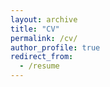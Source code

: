 ```yaml
---
layout: archive
title: "CV"
permalink: /cv/
author_profile: true
redirect_from:
  - /resume
---
```


<!-- {% include base_path %}

Education
======
* B.Sc. Engineering (Hons) in Electronic and Telecommunication Engineering, University of Moratuwa, Sri Lanka, 2022

Work experience
======
* July 2022 - Present: Post-Baccalaureate Fellow
  * Center for Advanced Imaging, Harvard University
  * Supervisor: Dr. Dushan Wadduwage

* Oct 2020 - Mar 2021: Visiting Researcher (Student)
  * School of Computer Science, University of Sydney
  * Supervisor: Dr. Anusha Withana

* June 2020 - June 2022: Researcher (Part-time)
  * Biomedical Research and Innovation Collective
  * Supervisor: Dr. Chamira Edussooriya, Dr. Anjula De Silva
  
Skills
======
* Programming skills:
  - Python, PyTorch, MATLAB, C++, Verilog, OpenCL C++, CUDA
* Technical skills:
  - Electronics, Altium Designer, Solidworks, R Studio, Unity, Autodesk Fusion 360, OrCAD, ANSYS, Vitis AI, Mathematical Modelling
* Other skills:
  - Leadership, TeamWork

Publications
======
  <ul>{% for post in site.publications %}
    {% include archive-single-cv.html %}
  {% endfor %}</ul>
  
<!-- Talks
======
  <ul>{% for post in site.talks %}
    {% include archive-single-talk-cv.html %}
  {% endfor %}</ul>
  
Teaching
======
  <ul>{% for post in site.teaching %}
    {% include archive-single-cv.html %}
  {% endfor %}</ul> -->
  
<!-- Volunteer Work
======
* 2017 - Present: University Students' Association, Ampara
  * I conducted seminars and taught mathematics and physics to high school students in rural areas of Sri Lanka. -->
